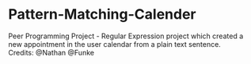 # Pattern-Matching-Calender

Peer Programming Project - Regular Expression project which created a new appointment in the user calendar from a plain text sentence.  
Credits: 
@Nathan @Funke
